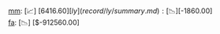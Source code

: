 [mm](record/mm/summary.md): [📈] [$6416.60]  
[ly](record/ly/summary.md): [📉] [$-1860.00]  
[fa](record/fa/summary.md): [📉] [$-912560.00]  
